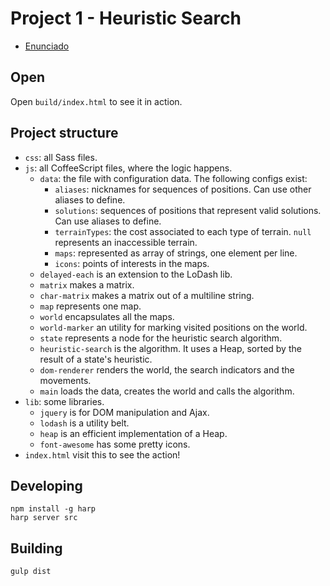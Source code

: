Project 1 - Heuristic Search
============================

* [Enunciado](ENUNCIADO.pdf)


Open
----

Open `build/index.html` to see it in action.


Project structure
-----------------

 * `css`: all Sass files.
 * `js`: all CoffeeScript files, where the logic happens.
    * `data`: the file with configuration data. The following configs exist:
        * `aliases`: nicknames for sequences of positions. Can use other aliases to define.
        * `solutions`: sequences of positions that represent valid solutions. Can use aliases to define.
        * `terrainTypes`: the cost associated to each type of terrain. `null` represents an inaccessible terrain.
        * `maps`: represented as array of strings, one element per line.
        * `icons`: points of interests in the maps.
    * `delayed-each` is an extension to the LoDash lib.
    * `matrix` makes a matrix.
    * `char-matrix` makes a matrix out of a multiline string.
    * `map` represents one map.
    * `world` encapsulates all the maps.
    * `world-marker` an utility for marking visited positions on the world.
    * `state` represents a node for the heuristic search algorithm.
    * `heuristic-search` is the algorithm. It uses a Heap, sorted by the result of a state's heuristic.
    * `dom-renderer` renders the world, the search indicators and the movements.
    * `main` loads the data, creates the world and calls the algorithm.
 * `lib`: some libraries.
    * `jquery` is for DOM manipulation and Ajax.
    * `lodash` is a utility belt.
    * `heap` is an efficient implementation of a Heap.
    * `font-awesome` has some pretty icons.
 * `index.html` visit this to see the action!


Developing
-----------

    npm install -g harp
    harp server src


Building
--------

    gulp dist

